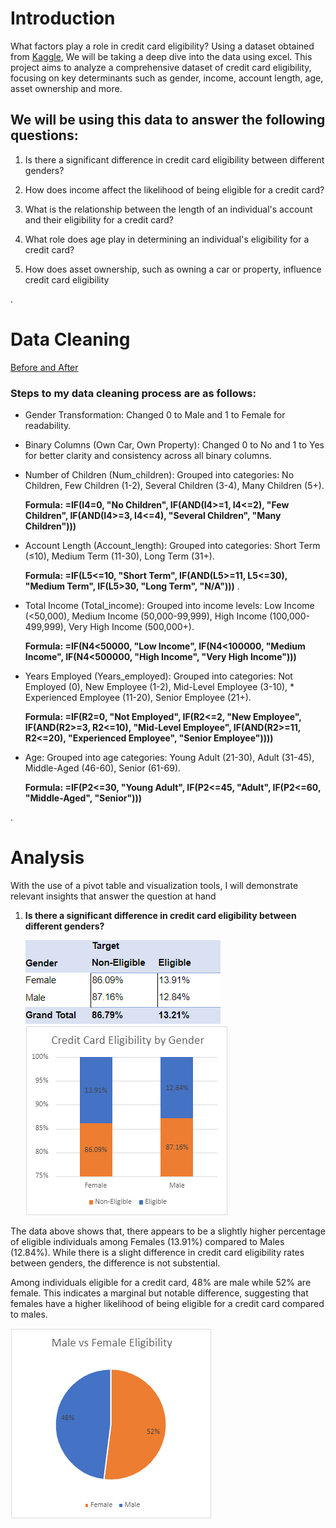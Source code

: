 # Introduction
What factors play a role in credit card eligibility? Using a dataset obtained from [Kaggle](https://www.kaggle.com/datasets/rohit265/credit-card-eligibility-data-determining-factors), We will be taking a deep dive into the data using excel. This project aims to analyze a comprehensive dataset of credit card eligibility, focusing on key determinants such as gender, income, account length, age, asset ownership and more. 

## We will be using this data to answer the following questions:
1) Is there a significant difference in credit card eligibility between different genders?
2) How does income affect the likelihood of being eligible for a credit card?
3) What is the relationship between the length of an individual's account and their eligibility for a credit card?
4) What role does age play in determining an individual's eligibility for a credit card?

5) How does asset ownership, such as owning a car or property, influence credit card eligibility


.
# Data Cleaning 
[Before and After](/Dataset%20Img/)

### Steps to my data cleaning process are as follows:
* Gender Transformation: Changed 0 to Male and 1 to Female for readability.
* Binary Columns (Own Car, Own Property): Changed 0 to No and 1 to Yes for better clarity and consistency across all binary columns.
* Number of Children (Num_children): Grouped into categories: No Children, Few Children (1-2), Several Children (3-4), Many Children (5+).

   **Formula: =IF(I4=0, "No Children", IF(AND(I4>=1, I4<=2), "Few Children", IF(AND(I4>=3, I4<=4), "Several Children", "Many Children")))** 

* Account Length (Account_length): Grouped into categories: Short Term (≤10), Medium Term (11-30), Long Term (31+).

  **Formula: =IF(L5<=10, "Short Term", IF(AND(L5>=11, L5<=30), "Medium Term", IF(L5>30, "Long Term", "N/A")))**
.
* Total Income (Total_income): Grouped into income levels: Low Income (<50,000), Medium Income (50,000-99,999), High Income (100,000-499,999), Very High Income (500,000+).

  **Formula: =IF(N4<50000, "Low Income", IF(N4<100000, "Medium Income", IF(N4<500000, "High Income", "Very High Income")))**

* Years Employed (Years_employed): Grouped into categories: Not Employed (0), New Employee (1-2), Mid-Level Employee (3-10), * Experienced Employee (11-20), Senior Employee (21+).

  **Formula: =IF(R2=0, "Not Employed", IF(R2<=2, "New Employee", IF(AND(R2>=3, R2<=10), "Mid-Level Employee", IF(AND(R2>=11, R2<=20), "Experienced Employee", "Senior Employee"))))**

* Age: Grouped into age categories: Young Adult (21-30), Adult (31-45), Middle-Aged (46-60), Senior (61-69).

  **Formula: =IF(P2<=30, "Young Adult", IF(P2<=45, "Adult", IF(P2<=60, "Middle-Aged", "Senior")))**

 .

# Analysis
With the use of a pivot table and visualization tools, I will demonstrate relevant insights that answer the question at hand
1) **Is there a significant difference in credit card eligibility between different genders?**

   ![Male vs Female](https://github.com/AbdoulMohd/CreditCard_Eligibility_Project-Excel-/blob/main/1Visualization/Male_vs_Female.png?raw=true) ![](https://github.com/AbdoulMohd/CreditCard_Eligibility_Project-Excel-/blob/main/1Visualization/Credit_Card_Eligibility_By_Gender.png?raw=true)
  
 The data above shows that, there appears to be a slightly higher percentage of eligible individuals among Females (13.91%) compared to Males (12.84%). While there is a slight difference in credit card eligibility rates between genders, the difference is not substential.

 Among individuals eligible for a credit card, 48% are male while 52% are female. This indicates a marginal but notable difference, suggesting that females have a higher likelihood of being eligible for a credit card compared to males.

![Male](https://github.com/AbdoulMohd/CreditCard_Eligibility_Project-Excel-/blob/main/1Visualization/Visual_Female_vs_Male.png?raw=true)
